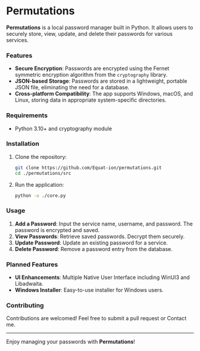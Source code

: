 # Permutations

**Permutations** is a local password manager built in Python. It allows users to securely store, view, update, and delete their passwords for various services. 


### Features

- **Secure Encryption**: Passwords are encrypted using the Fernet symmetric encryption algorithm from the `cryptography` library.
- **JSON-based Storage**: Passwords are stored in a lightweight, portable JSON file, eliminating the need for a database.
- **Cross-platform Compatibility**: The app supports Windows, macOS, and Linux, storing data in appropriate system-specific directories.


### Requirements

- Python 3.10+ and cryptography module

### Installation

1. Clone the repository:

   ```bash
   git clone https://github.com/Equat-ion/permutations.git
   cd ./permutations/src
   ```

2. Run the application:

   ```bash
   python -u ./core.py
   ```

### Usage

1. **Add a Password**: Input the service name, username, and password. The password is encrypted and saved.
2. **View Passwords**: Retrieve saved passwords. Decrypt them securely.
3. **Update Password**: Update an existing password for a service.
4. **Delete Password**: Remove a password entry from the database.

### Planned Features

- **UI Enhancements**: Multiple Native User Interface including WinUI3 and Libadwaita.
- **Windows Installer**: Easy-to-use installer for Windows users.

### Contributing

Contributions are welcomed! Feel free to submit a pull request or Contact me.


---

Enjoy managing your passwords with **Permutations**!

